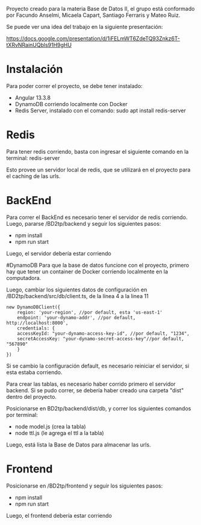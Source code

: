 Proyecto creado para la materia Base de Datos II, el grupo está conformado
por Facundo Anselmi, Micaela Capart, Santiago Ferraris y Mateo Ruiz.

Se puede ver una idea del trabajo en la siguiente presentación:

https://docs.google.com/presentation/d/1iFELmWT6ZdeTQ93Znkz6T-tXRvNRainUQbls91H9gHU

# Instalación
Para poder correr el proyecto, se debe tener instalado:

- Angular 13.3.8
- DynamoDB corriendo localmente con Docker
- Redis Server, instalado con el comando: sudo apt install redis-server

# Redis
Para tener redis corriendo, basta con ingresar el siguiente comando en la terminal: redis-server

Esto provee un servidor local de redis, que se utilizará en el proyecto para el caching de las urls.
# BackEnd
Para correr el BackEnd es necesario tener el servidor de redis corriendo.
Luego, pararse /BD2tp/backend y seguir los siguientes pasos:
- npm install
- npm run start

Luego, el servidor debería estar corriendo

#DynamoDB
Para que la base de datos funcione con el proyecto, primero hay que tener un container de Docker corriendo localmente en la computadora.

Luego, cambiar los siguientes datos de configuración en /BD2tp/backend/src/db/client.ts, de la línea 4 a la linea 11

    new DynamoDBClient({
        region: 'your-region', //por default, esta 'us-east-1'
        endpoint: 'your-dynamo-addr', //por default, http://localhost:8000',
        credentials: {
        accessKeyId: "your-dynamo-access-key-id", //por default, "1234",
        secretAccessKey: "your-dynamo-secret-access-key"//por default, "567890"
        }   
    })

Si se cambio la configuración default, es necesario reiniciar el servidor, si esta estaba corriendo.

Para crear las tablas, es necesario haber corrido primero el servidor backend.
Si se pudo correr, se debería haber creado una carpeta "dist" dentro del proyecto.

Posicionarse en BD2tp/backend/dist/db, y correr los siguientes comandos por terminal:

- node model.js (crea la tabla)
- node ttl.js (le agrega el ttl a la tabla)

Luego, está lista la Base de Datos para almacenar las urls.

# Frontend
Posicionarse en  /BD2tp/frontend y seguir los siguientes pasos:
- npm install
- npm run start

Luego, el frontend debería estar corriendo
